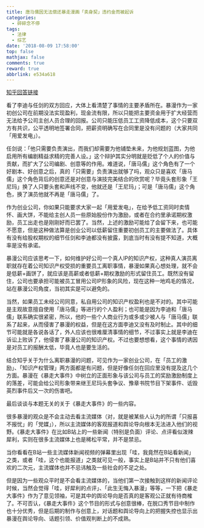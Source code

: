 ```yaml
---
title: 唐马儒因无法偿还暴走漫画「卖身契」违约金而被起诉
categories:
  - 碎碎念不停
tags:
  - 法律
  - 综艺
date: '2018-08-09 17:58:00'
top: false
mathjax: false
comments: true
reward: true
abbrlink: e534a618
---
```

[知乎回答链接](https://www.zhihu.com/question/289038139/answer/464755383)

看了李迪与任剑的双方回应，大体上看清楚了事情的主要矛盾所在。暴漫作为一家初创公司在前期没法实现盈利，现金流有限，所以只能把主要资金用于扩大经营而无法给予公司主创人员合理的回报。公司只能压低员工工资降低成本，这个只要双方有共识，公平透明地签署合同，把薪资明确写在合同里是没有问题的（大家共同「用爱发电」）。<!-- more -->

任剑说：「他只需要负责演出，而我们却需要为他铺垫未来，为他规划蓝图，为他启用所有编剧精益求精的完善人设。」这个辩护其实分明就是贬低了个人的价值与贡献，而扩大了公司编剧、创意等的作用。难道说，「唐马儒」这个角色有了一个好剧本、好创意之后，真的「只需要」负责演出就够了吗，观众只是喜欢「唐马儒」这个角色背后的创意还是对创意与演技完美结合的欣赏呢？毕竟头套形象「王尼玛」换了人只要头套和声线不变，他就还是「王尼玛」；可是「唐马儒」这个角色，换了演员他就不再是「唐马儒」了。

作为创业公司，你如果只能要求大家一起「用爱发电」，在给予低工资同时卖情怀、画大饼，不能给主创人员一些原始股份作为激励，或者在合约里承诺期权激励，员工出走也是刚刚好而已罢了。当然，上述的激励可能给了会留下来，也可能不愿意，但是这种做法算是创业公司以低薪留住重要初创员工的主要做法了。具体有没有给股权期权的细节任剑和李迪都没有披露，到底当时有没有提不知道，大概率是没有承诺。

暴漫公司应该思考一下，如何维护好公司一个真人IP的知识产权，这种真人演员离职就存在着公司知识产权受损的重要员工离职事情，暴漫如果真心想处理，就不会是低薪+画饼了，就应该是高薪或者低薪+期权激励的形式留住员工。既然没有留住，公司也要承担可能被员工冒用公司IP形象的风险，现在这种一地鸡毛的情况，站在暴漫公司角度，当初其实是可以避免的。

当然，如果员工未经公司同意，私自用公司的知识产权盈利也是不对的。其中可能是主观故意擅自使用「唐马儒」等进行的个人盈利；也可能是因为李迪和「唐马儒」联系确实很紧密，所以，他的一些个人商业行为或多或少被人与「唐马儒」联系了起来，从而侵害了暴漫的权益，但是在这方面李迪又没有及时制止。其中的细节可能就是各说各话了，外人应该也很难厘清事情的细节，不过事实上就是李迪在诉讼上败诉了，他侵害了暴漫公司的知识产权。不过也要想想看，这个事情的诱因是对员工的报酬太低，毕竟人也是要生活的。

结合知乎关于为什么离职暴漫的问题，可见作为一家创业公司，在「员工的激励」、「知识产权管理」两方面都是有问题，但是好像任剑在回应里没有提及这几个方面。暴漫在《暴走大事件》中树立的正面形象与该公司与员工的奖励激励制度上的落差，可能会给公司形象带来继王尼玛头套争议、豫章书院节目下架事件、诋毁英烈事件后又一次的伤害吧。

最后谈谈与本题无关的关于《暴走大事件》的一些内容。

很多暴漫的观众是不会主动去看主流媒体（对，就是被某些人认为的所谓「只报喜不报忧」的「党媒」），所以主流媒体的客观报道和舆论导向根本无法进入他们的视野。《暴走大事件》在比如B站上的一些新闻（特别是负面）评论、点评看似泼辣犀利，实则在很多主流媒体上也是稀松平常，并不是禁忌。

当你看看在B站一些主流媒体新闻视频的弹幕里出现「哇，我竟然在B站看新闻」之类，或者「哇，这个也能报道」之类就可见一般，事实上是B站并不只有他们喜欢的二次元，主流媒体也并不忌讳触及一些社会的不足之处。

但是因为一些观众平时是不会看主流媒体的，当他们第一次接触到这样的新闻评论时候，当然会觉得「哇，好犀利的点评」、「此生无悔入暴漫」等等，一下把《暴走大事件》作为了意见领袖，可是其中的舆论导向是否真的是客观公正就有待商榷了。不可否认，《暴走大事件》这个节目的形式与创意很棒，在脱口秀节目中制作也十分优秀，但是后期的制作与创意上，对话题和舆论导向上的把握失控也显示出暴漫在舆论导向、话题引领、价值观判断上的不成熟。